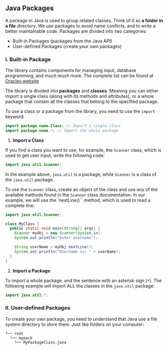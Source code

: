 ## Java Packages

A package in Java is used to group related classes. Think of it as __a folder in a file__ directory. We use packages to avoid name conflicts, and to write a better maintainable code. Packages are divided into two categories:

- Built-in Packages (packages from the Java API)
- User-defined Packages (create your own packages)

### I. Built-in Package

The library contains components for managing input, database programming, and much much more. The complete list can be found at [Oracles website](https://docs.oracle.com/javase/8/docs/api/)

The library is divided into __packages__ and __classes__. Meaning you can either import a single class (along with its methods and attributes), or a whole package that contain all the classes that belong to the specified package.

To use a class or a package from the library, you need to use the `import` keyword:

```java
import package.name.Class; // Import a single class 
import package.name.*; // Import the whole package
```

1. **Import a Class**

If you find a class you want to use, for example, the `Scanner` class, which is used to get user input, write the following code:

```java
import java.util.Scanner;
```

In the example above, `java.util` is a package, while `Scanner` is a class of the `java.util` package.

To use the `Scanner` class, create an object of the class and use any of the available methods found in the `Scanner` class documentation. In our example, we will use the `nextLine()`` method, which is used to read a complete line:

```java
import java.util.Scanner;

class MyClass {
  public static void main(String[] args) {
    Scanner myObj = new Scanner(System.in);
    System.out.println("Enter username");

    String userName = myObj.nextLine(); 
    System.out.println("Username is: " + userName); 
  }
}
```

2. **Import a Package**

To import a whole package, end the sentence with an asterisk sign (`*`). The following example will import ALL the classes in the `java.util` package:

```java
import java.util.*;
```

### II. User-defined Packages

To create your own package, you need to understand that Java use a file system directory to store them. Just like folders on your computer:

```
└── root
  └── mypack
    └── MyPackageClass.java
```

